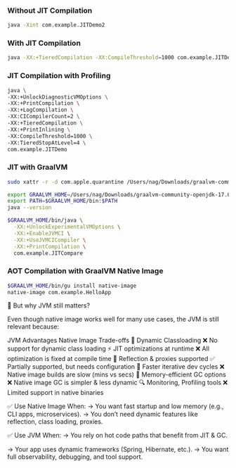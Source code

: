 

### Without JIT Compilation

```bash
java -Xint com.example.JITDemo2
```

### With JIT Compilation

```bash
java -XX:+TieredCompilation -XX:CompileThreshold=1000 com.example.JITDemo2
```

### JIT Compilation with Profiling

```bash
java \
-XX:+UnlockDiagnosticVMOptions \
-XX:+PrintCompilation \
-XX:+LogCompilation \
-XX:CICompilerCount=2 \
-XX:+TieredCompilation \
-XX:+PrintInlining \
-XX:CompileThreshold=1000 \
-XX:TieredStopAtLevel=4 \
com.example.JITDemo
```



### JIT with GraalVM 

```bash
sudo xattr -r -d com.apple.quarantine /Users/nag/Downloads/graalvm-community-openjdk-17.0.8+7.1/

export GRAALVM_HOME=/Users/nag/Downloads/graalvm-community-openjdk-17.0.8+7.1/Contents/Home/
export PATH=$GRAALVM_HOME/bin:$PATH 
java --version

$GRAALVM_HOME/bin/java \
  -XX:+UnlockExperimentalVMOptions \
  -XX:+EnableJVMCI \
  -XX:+UseJVMCICompiler \
  -XX:+PrintCompilation \
  com.example.JITCompare

```


### AOT Compilation with GraalVM Native Image

```bash
$GRAALVM_HOME/bin/gu install native-image
native-image com.example.HelloApp
```


🚫 But why JVM still matters?

Even though native image works well for many use cases, the JVM is still relevant because:

JVM Advantages	                  Native Image Trade-offs
🔁 Dynamic Classloading	         ❌ No support for dynamic class loading
⚡ JIT optimizations at runtime	 ❌ All optimization is fixed at compile time
🔧 Reflection & proxies supported	✅ Partially supported, but needs configuration
🔁 Faster iterative dev cycles	 ❌ Native image builds are slow (mins vs secs)
🧠 Memory-efficient GC options	 ❌ Native image GC is simpler & less dynamic
🔍 Monitoring, Profiling tools	 ❌ Limited support in native binaries


✅ Use Native Image When:
-> You want fast startup and low memory (e.g., CLI apps, microservices).
-> You don’t need dynamic features like reflection, class loading, proxies.

✅ Use JVM When:
-> You rely on hot code paths that benefit from JIT  & GC.

-> Your app uses dynamic frameworks (Spring, Hibernate, etc.).
-> You want full observability, debugging, and tool support.
